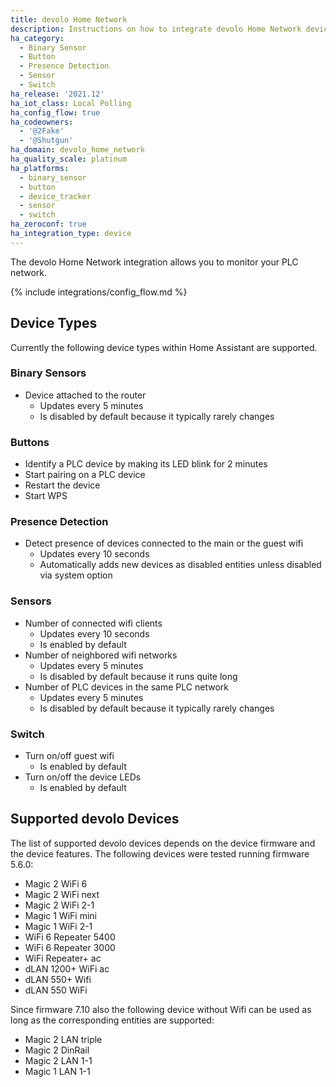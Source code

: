 ```yaml
---
title: devolo Home Network
description: Instructions on how to integrate devolo Home Network devices with Home Assistant.
ha_category:
  - Binary Sensor
  - Button
  - Presence Detection
  - Sensor
  - Switch
ha_release: '2021.12'
ha_iot_class: Local Polling
ha_config_flow: true
ha_codeowners:
  - '@2Fake'
  - '@Shutgun'
ha_domain: devolo_home_network
ha_quality_scale: platinum
ha_platforms:
  - binary_sensor
  - button
  - device_tracker
  - sensor
  - switch
ha_zeroconf: true
ha_integration_type: device
---
```


The devolo Home Network integration allows you to monitor your PLC network.

{% include integrations/config_flow.md %}

## Device Types

Currently the following device types within Home Assistant are supported.

### Binary Sensors

* Device attached to the router
  * Updates every 5 minutes
  * Is disabled by default because it typically rarely changes

### Buttons

* Identify a PLC device by making its LED blink for 2 minutes
* Start pairing on a PLC device
* Restart the device
* Start WPS

### Presence Detection

* Detect presence of devices connected to the main or the guest wifi
  * Updates every 10 seconds
  * Automatically adds new devices as disabled entities unless disabled via system option

### Sensors

* Number of connected wifi clients
  * Updates every 10 seconds
  * Is enabled by default
* Number of neighbored wifi networks
  * Updates every 5 minutes
  * Is disabled by default because it runs quite long
* Number of PLC devices in the same PLC network
  * Updates every 5 minutes
  * Is disabled by default because it typically rarely changes

### Switch

* Turn on/off guest wifi
  * Is enabled by default
* Turn on/off the device LEDs
  * Is enabled by default

## Supported devolo Devices

The list of supported devolo devices depends on the device firmware and the device features. The following devices were tested running firmware 5.6.0:

* Magic 2 WiFi 6
* Magic 2 WiFi next
* Magic 2 WiFi 2-1
* Magic 1 WiFi mini
* Magic 1 WiFi 2-1
* WiFi 6 Repeater 5400
* WiFi 6 Repeater 3000
* WiFi Repeater+ ac
* dLAN 1200+ WiFi ac
* dLAN 550+ Wifi
* dLAN 550 WiFi

Since firmware 7.10 also the following device without Wifi can be used as long as the corresponding entities are supported:

* Magic 2 LAN triple
* Magic 2 DinRail
* Magic 2 LAN 1-1
* Magic 1 LAN 1-1
